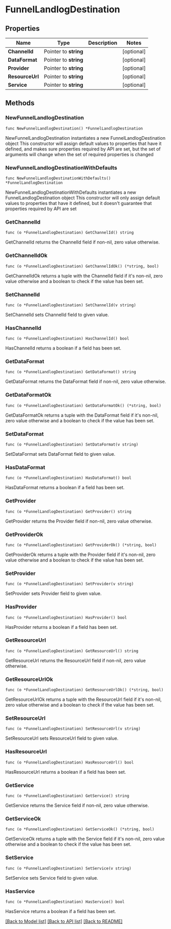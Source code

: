 # FunnelLandlogDestination

## Properties

Name | Type | Description | Notes
------------ | ------------- | ------------- | -------------
**ChannelId** | Pointer to **string** |  | [optional] 
**DataFormat** | Pointer to **string** |  | [optional] 
**Provider** | Pointer to **string** |  | [optional] 
**ResourceUrl** | Pointer to **string** |  | [optional] 
**Service** | Pointer to **string** |  | [optional] 

## Methods

### NewFunnelLandlogDestination

`func NewFunnelLandlogDestination() *FunnelLandlogDestination`

NewFunnelLandlogDestination instantiates a new FunnelLandlogDestination object
This constructor will assign default values to properties that have it defined,
and makes sure properties required by API are set, but the set of arguments
will change when the set of required properties is changed

### NewFunnelLandlogDestinationWithDefaults

`func NewFunnelLandlogDestinationWithDefaults() *FunnelLandlogDestination`

NewFunnelLandlogDestinationWithDefaults instantiates a new FunnelLandlogDestination object
This constructor will only assign default values to properties that have it defined,
but it doesn't guarantee that properties required by API are set

### GetChannelId

`func (o *FunnelLandlogDestination) GetChannelId() string`

GetChannelId returns the ChannelId field if non-nil, zero value otherwise.

### GetChannelIdOk

`func (o *FunnelLandlogDestination) GetChannelIdOk() (*string, bool)`

GetChannelIdOk returns a tuple with the ChannelId field if it's non-nil, zero value otherwise
and a boolean to check if the value has been set.

### SetChannelId

`func (o *FunnelLandlogDestination) SetChannelId(v string)`

SetChannelId sets ChannelId field to given value.

### HasChannelId

`func (o *FunnelLandlogDestination) HasChannelId() bool`

HasChannelId returns a boolean if a field has been set.

### GetDataFormat

`func (o *FunnelLandlogDestination) GetDataFormat() string`

GetDataFormat returns the DataFormat field if non-nil, zero value otherwise.

### GetDataFormatOk

`func (o *FunnelLandlogDestination) GetDataFormatOk() (*string, bool)`

GetDataFormatOk returns a tuple with the DataFormat field if it's non-nil, zero value otherwise
and a boolean to check if the value has been set.

### SetDataFormat

`func (o *FunnelLandlogDestination) SetDataFormat(v string)`

SetDataFormat sets DataFormat field to given value.

### HasDataFormat

`func (o *FunnelLandlogDestination) HasDataFormat() bool`

HasDataFormat returns a boolean if a field has been set.

### GetProvider

`func (o *FunnelLandlogDestination) GetProvider() string`

GetProvider returns the Provider field if non-nil, zero value otherwise.

### GetProviderOk

`func (o *FunnelLandlogDestination) GetProviderOk() (*string, bool)`

GetProviderOk returns a tuple with the Provider field if it's non-nil, zero value otherwise
and a boolean to check if the value has been set.

### SetProvider

`func (o *FunnelLandlogDestination) SetProvider(v string)`

SetProvider sets Provider field to given value.

### HasProvider

`func (o *FunnelLandlogDestination) HasProvider() bool`

HasProvider returns a boolean if a field has been set.

### GetResourceUrl

`func (o *FunnelLandlogDestination) GetResourceUrl() string`

GetResourceUrl returns the ResourceUrl field if non-nil, zero value otherwise.

### GetResourceUrlOk

`func (o *FunnelLandlogDestination) GetResourceUrlOk() (*string, bool)`

GetResourceUrlOk returns a tuple with the ResourceUrl field if it's non-nil, zero value otherwise
and a boolean to check if the value has been set.

### SetResourceUrl

`func (o *FunnelLandlogDestination) SetResourceUrl(v string)`

SetResourceUrl sets ResourceUrl field to given value.

### HasResourceUrl

`func (o *FunnelLandlogDestination) HasResourceUrl() bool`

HasResourceUrl returns a boolean if a field has been set.

### GetService

`func (o *FunnelLandlogDestination) GetService() string`

GetService returns the Service field if non-nil, zero value otherwise.

### GetServiceOk

`func (o *FunnelLandlogDestination) GetServiceOk() (*string, bool)`

GetServiceOk returns a tuple with the Service field if it's non-nil, zero value otherwise
and a boolean to check if the value has been set.

### SetService

`func (o *FunnelLandlogDestination) SetService(v string)`

SetService sets Service field to given value.

### HasService

`func (o *FunnelLandlogDestination) HasService() bool`

HasService returns a boolean if a field has been set.


[[Back to Model list]](../README.md#documentation-for-models) [[Back to API list]](../README.md#documentation-for-api-endpoints) [[Back to README]](../README.md)



